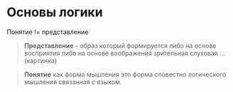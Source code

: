 # Основы логики



Понятие != представление

>**Представление** - образ который формируется либо на основе 
восприятия либо на основе воображения зрительная слуховая ...(картинка)

>**Понятие** как форма мышления это форма словестно логического мышления связанная с языком.


 